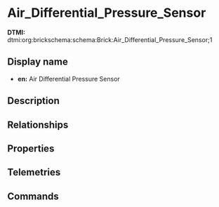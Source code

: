 # Air_Differential_Pressure_Sensor
**DTMI:** dtmi:org:brickschema:schema:Brick:Air_Differential_Pressure_Sensor;1
## Display name
- **en:** Air Differential Pressure Sensor
## Description
## Relationships
## Properties
## Telemetries
## Commands
